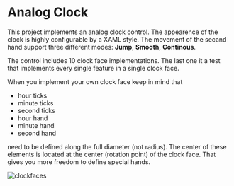 # Analog Clock

This project implements an analog clock control. The appearence of the clock is highly configurable by a XAML style. The movement of the secand hand support three different modes: **Jump**, **Smooth**, **Continous**.

The control includes 10 clock face implementations. The last one it a test that implements every single feature in a single clock face.

When you implement your own clock face keep in mind that

- hour ticks
- minute ticks
- second ticks
- hour hand
- minute hand
- second hand

need to be defined along the full diameter (not radius). The center of these elements is located at the center (rotation point) of the clock face. That gives you more freedom to define special hands.



![clockfaces](/ClockFaces.png)
